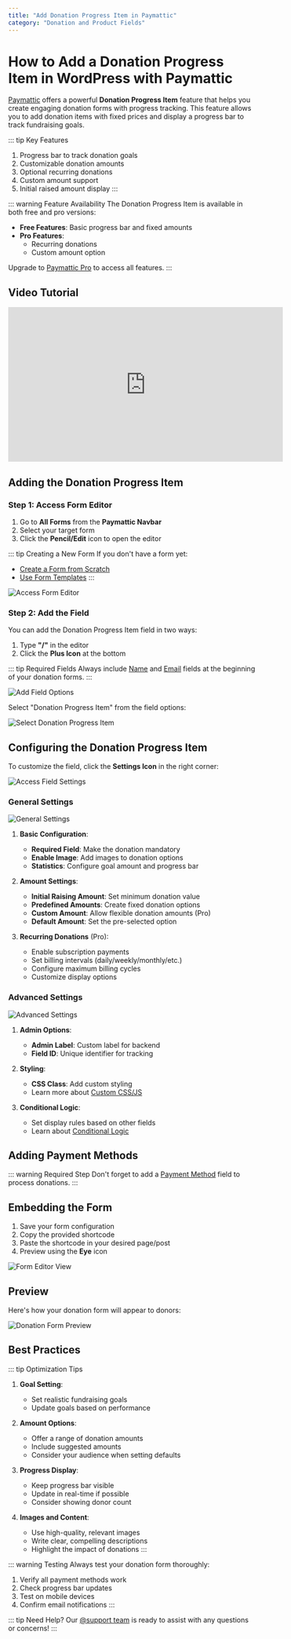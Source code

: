 ```yaml
---
title: "Add Donation Progress Item in Paymattic"
category: "Donation and Product Fields"
---
```

# How to Add a Donation Progress Item in WordPress with Paymattic

[Paymattic](https://paymattic.com/) offers a powerful **Donation Progress Item** feature that helps you create engaging donation forms with progress tracking. This feature allows you to add donation items with fixed prices and display a progress bar to track fundraising goals.

::: tip Key Features
1. Progress bar to track donation goals
2. Customizable donation amounts
3. Optional recurring donations
4. Custom amount support
5. Initial raised amount display
:::

::: warning Feature Availability
The Donation Progress Item is available in both free and pro versions:
- **Free Features**: Basic progress bar and fixed amounts
- **Pro Features**: 
  - Recurring donations
  - Custom amount option
  
Upgrade to [Paymattic Pro](/getting-started-with-paymattic/how-to-install-and-activate-paymattic-in-wordpress) to access all features.
:::

## Video Tutorial

<iframe width="560" height="315" src="https://www.youtube.com/embed/10PaObzyW6k?list=PLXpD0vT4thWH80g5e9wYnoBMgEqUXbr53" title="Donation Progress Item Tutorial" frameborder="0" allow="accelerometer; autoplay; clipboard-write; encrypted-media; gyroscope; picture-in-picture" allowfullscreen></iframe>

## Adding the Donation Progress Item

### Step 1: Access Form Editor

1. Go to **All Forms** from the **Paymattic Navbar**
2. Select your target form
3. Click the **Pencil/Edit** icon to open the editor

::: tip Creating a New Form
If you don't have a form yet:
- [Create a Form from Scratch](/form-editor/how-to-create-a-form-from-scratch-with-paymattic)
- [Use Form Templates](/form-editor/simple-form-templates)
:::

![Access Form Editor](/images/donation-and-product-fields/how-to-add-donation-progress-item-in-wordpress-with-paymattic/Open-desired-form-7-scaled.webp)

### Step 2: Add the Field

You can add the Donation Progress Item field in two ways:
1. Type **"/"** in the editor
2. Click the **Plus Icon** at the bottom

::: tip Required Fields
Always include [Name](/general-input-fields/how-to-use-general-form-input-fields-in-wordpress-with-paymattic#_1-name-field) and [Email](/general-input-fields/how-to-use-general-form-input-fields-in-wordpress-with-paymattic#_2-email-field) fields at the beginning of your donation forms.
:::

![Add Field Options](/images/donation-and-product-fields/how-to-add-donation-progress-item-in-wordpress-with-paymattic/Type-or-click-icon.webp)

Select "Donation Progress Item" from the field options:

![Select Donation Progress Item](/images/donation-and-product-fields/how-to-add-donation-progress-item-in-wordpress-with-paymattic/choose-Donation-Progress-Item-field-by-typing-.webp)

## Configuring the Donation Progress Item

To customize the field, click the **Settings Icon** in the right corner:

![Access Field Settings](/images/donation-and-product-fields/how-to-add-donation-progress-item-in-wordpress-with-paymattic/Settings-icon-of-Donation-Progress-Item-field.webp)

### General Settings

![General Settings](/images/donation-and-product-fields/how-to-add-donation-progress-item-in-wordpress-with-paymattic/General-Settings-of-Donation-Progress-Item.webp)

1. **Basic Configuration**:
   - **Required Field**: Make the donation mandatory
   - **Enable Image**: Add images to donation options
   - **Statistics**: Configure goal amount and progress bar

2. **Amount Settings**:
   - **Initial Raising Amount**: Set minimum donation value
   - **Predefined Amounts**: Create fixed donation options
   - **Custom Amount**: Allow flexible donation amounts (Pro)
   - **Default Amount**: Set the pre-selected option

3. **Recurring Donations** (Pro):
   - Enable subscription payments
   - Set billing intervals (daily/weekly/monthly/etc.)
   - Configure maximum billing cycles
   - Customize display options

### Advanced Settings

![Advanced Settings](/images/donation-and-product-fields/how-to-add-donation-progress-item-in-wordpress-with-paymattic/Advanced-page.webp)

1. **Admin Options**:
   - **Admin Label**: Custom label for backend
   - **Field ID**: Unique identifier for tracking

2. **Styling**:
   - **CSS Class**: Add custom styling
   - Learn more about [Custom CSS/JS](/form-settings/how-to-create-custom-css-js-in-wordpress-with-paymattic)

3. **Conditional Logic**:
   - Set display rules based on other fields
   - Learn about [Conditional Logic](/form-editor/how-to-use-conditional-logic-in-form-fields-with-paymattic)

## Adding Payment Methods

::: warning Required Step
Don't forget to add a [Payment Method](/general-input-fields/how-to-use-the-payment-method-fields-section) field to process donations.
:::

## Embedding the Form

1. Save your form configuration
2. Copy the provided shortcode
3. Paste the shortcode in your desired page/post
4. Preview using the **Eye** icon

![Form Editor View](/images/donation-and-product-fields/how-to-add-donation-progress-item-in-wordpress-with-paymattic/Added-Donation-progress-item-field-in-form-editor-scaled.webp)

## Preview

Here's how your donation form will appear to donors:

![Donation Form Preview](/images/donation-and-product-fields/how-to-add-donation-progress-item-in-wordpress-with-paymattic/Preview-of-Donation-Progress-Item-feature.webp)

## Best Practices

::: tip Optimization Tips
1. **Goal Setting**:
   - Set realistic fundraising goals
   - Update goals based on performance

2. **Amount Options**:
   - Offer a range of donation amounts
   - Include suggested amounts
   - Consider your audience when setting defaults

3. **Progress Display**:
   - Keep progress bar visible
   - Update in real-time if possible
   - Consider showing donor count

4. **Images and Content**:
   - Use high-quality, relevant images
   - Write clear, compelling descriptions
   - Highlight the impact of donations
:::

::: warning Testing
Always test your donation form thoroughly:
1. Verify all payment methods work
2. Check progress bar updates
3. Test on mobile devices
4. Confirm email notifications
:::

::: tip Need Help?
Our [@support team](https://wpmanageninja.com/support-tickets/) is ready to assist with any questions or concerns!
:::